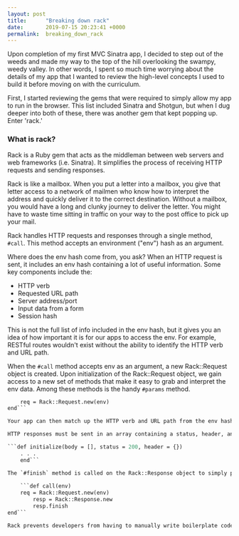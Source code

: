 ```yaml
---
layout: post
title:      "Breaking down rack"
date:       2019-07-15 20:23:41 +0000
permalink:  breaking_down_rack
---
```



Upon completion of my first MVC Sinatra app, I decided to step out of the weeds and made my way to the top of the hill overlooking the swampy, weedy valley. In other words, I spent so much time worrying about the details of my app that I wanted to review the high-level concepts I used to build it before moving on with the curriculum.

First, I started reviewing the gems that were required to simply allow my app to run in the browser. This list included Sinatra and Shotgun, but when I dug deeper into both of these, there was another gem that kept popping up. Enter 'rack.'

### What is rack?

Rack is a Ruby gem that acts as the middleman between web servers and web frameworks (i.e. Sinatra). It simplifies the process of receiving HTTP requests and sending responses.

Rack is like a mailbox. When you put a letter into a mailbox, you give that letter access to a network of mailmen who know how to interpret the address and quickly deliver it to the correct destination. Without a mailbox, you would have a long and clunky journey to deliver the letter. You might have to waste time sitting in traffic on your way to the post office to pick up your mail.

Rack handles HTTP requests and responses through a single method, `#call`. This method accepts an environment ("env") hash as an argument. 

Where does the env hash come from, you ask? When an HTTP request is sent, it includes an env hash containing a lot of useful information. Some key components include the:
* HTTP verb
* Requested URL path
* Server address/port
* Input data from a form
* Session hash

This is not the full list of info included in the env hash, but it gives you an idea of how important it is for our apps to access the env. For example, RESTful routes wouldn't exist without the ability to identify the HTTP verb and URL path.

When the `#call` method accepts env as an argument, a new Rack::Request object is created. Upon initialization of the Rack::Request object, we gain access to a new set of methods that make it easy to grab and interpret the env data. Among these methods is the handy `#params` method.

```def call(env)
    req = Rack::Request.new(env)
end```

Your app can then match up the HTTP verb and URL path from the env hash to controller actions.

HTTP responses must be sent in an array containing a status, header, and body. Rack also takes care of this for us through the initialization of a Rack::Response object.

```def initialize(body = [], status = 200, header = {})
    . . .
	end```

The `#finish` method is called on the Rack::Response object to simply put the status, header, and body into an array.
	
	```def call(env)
    req = Rack::Request.new(env)
		resp = Rack::Response.new
		resp.finish
end```

Rack prevents developers from having to manually write boilerplate code for receiving and sending HTTP responses in every app they create. This is why there were multiple gems in my app that were built using Rack!




